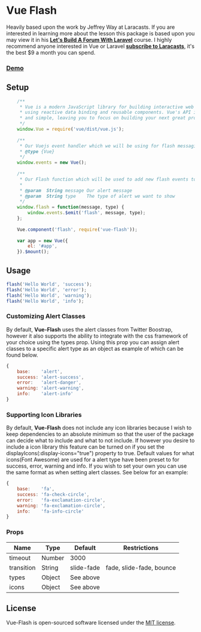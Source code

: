 # Vue Flash
<p>Heavily based upon the work by Jeffrey Way at Laracasts. 
If you are interested in learning more about the lesson this package is based upon you 
may view it in his <strong><a href="https://laracasts.com/series/lets-build-a-forum-with-laravel/episodes/29">Let's 
Build A Forum With Laravel</a></strong> course. I highly recommend anyone interested in Vue or Laravel <strong><a href="https://laracasts.com/join">subscribe to Laracasts</a></strong>, it's the best $9 a month you can spend.</p>

<h3><a href="http://vueflash.leachcreative.com/">Demo</a></h3>

## Setup

```javascript
    /**
     * Vue is a modern JavaScript library for building interactive web interfaces
     * using reactive data binding and reusable components. Vue's API is clean
     * and simple, leaving you to focus on building your next great project.
     */
    window.Vue = require('vue/dist/vue.js');
    
    /**
     * Our Vuejs event handler which we will be using for flash messaging
     * @type {Vue}
     */
    window.events = new Vue();
    
    /**
     * Our Flash function which will be used to add new flash events to our event handler
     * 
     * @param  String message Our alert message
     * @param  String type    The type of alert we want to show
     */
    window.flash = function(message, type) {
        window.events.$emit('flash', message, type);
    };
    
    Vue.component('flash', require('vue-flash'));
    
    var app = new Vue({
        el: '#app',
    }).$mount();
```

## Usage

```javascript
flash('Hello World', 'success');
flash('Hello World', 'error');
flash('Hello World', 'warning');
flash('Hello World', 'info');
```

### Customizing Alert Classes
<p>By default, <strong>Vue-Flash</strong> uses the alert classes from Twitter Boostrap, however it also supports the ability to integrate with the css framework of your choice using the types prop.  Using this prop you can assign alert classes to a specific alert type as an object as example of which can be found below.</p>

```javascript
{
    base:    'alert',
    success: 'alert-success',
    error:   'alert-danger',
    warning: 'alert-warning',
    info:    'alert-info'
}
```

### Supporting Icon Libraries
<p>By default, <strong>Vue-Flash</strong> does not include any icon libraries because I wish to keep dependencies to an absolute minimum so that the user of the package can decide what to include and what to not include.  If however you desire to include a icon library this feature can be turned on if you set the displayIcons(:display-icons="true") property to true.  Default values for what icons(Font Awesome) are used for a alert type have been preset to for success, error, warning and info.  If you wish to set your own you can use the same format as when setting alert classes.  See below for an example:

```javascript
{
    base:    'fa',
    success: 'fa-check-circle',
    error:   'fa-exclamation-circle',
    warning: 'fa-exclamation-circle',
    info:    'fa-info-circle'
}
```

### Props

| Name       | Type    | Default        | Restrictions                  |
|------------|---------|----------------|-------------------------------|
| timeout    | Number  | 3000           |                               |
| transition | String  | slide-fade     | fade, slide-fade, bounce      |
| types      | Object  | See above      |                               |
| icons      | Object  | See above      |                               |
## License
<p>Vue-Flash is open-sourced software licensed under the <a href="http://opensource.org/licenses/MIT">MIT license</a>.</p>

